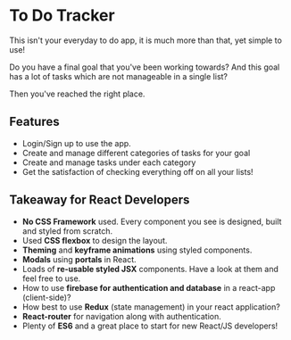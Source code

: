 # To Do Tracker

This isn't your everyday to do app, it is much more than that, yet simple to use! 

Do you have a final goal that you've been working towards? And this goal has a lot of tasks which are not manageable in a single list?

Then you've reached the right place.

## Features

 -  Login/Sign up to use the app.
 - Create and manage different categories of tasks for your goal
 - Create and manage tasks under each category
 - Get the satisfaction of checking everything off on all your lists!

## Takeaway for React Developers

 - **No CSS Framework** used. Every component you see is designed, built and styled from scratch.
 - Used **CSS flexbox** to design the layout.
 - **Theming** and **keyframe animations** using styled components.
 - **Modals** using **portals** in React.
 - Loads of **re-usable styled JSX** components. Have a look at them and feel free to use.
 - How to use **firebase for authentication and database** in a react-app (client-side)?
 - How best to use **Redux** (state management) in your react application?
 - **React-router** for navigation along with authentication.
 - Plenty of **ES6** and a great place to start for new React/JS developers!